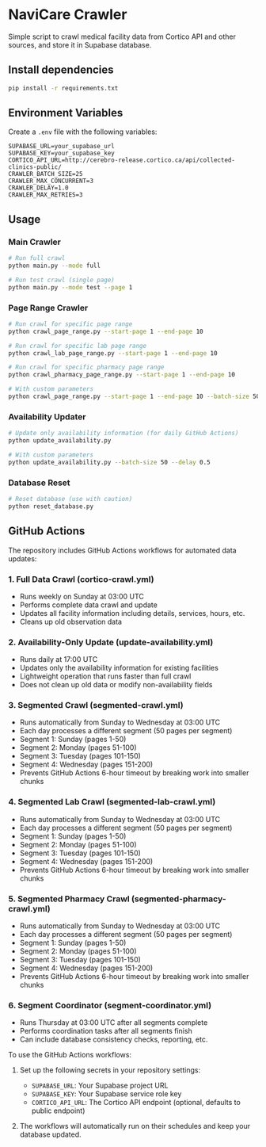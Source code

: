 # NaviCare Crawler

Simple script to crawl medical facility data from Cortico API and other sources, and store it in Supabase database.

## Install dependencies
```bash
pip install -r requirements.txt
```

## Environment Variables

Create a `.env` file with the following variables:
```env
SUPABASE_URL=your_supabase_url
SUPABASE_KEY=your_supabase_key
CORTICO_API_URL=http://cerebro-release.cortico.ca/api/collected-clinics-public/
CRAWLER_BATCH_SIZE=25
CRAWLER_MAX_CONCURRENT=3
CRAWLER_DELAY=1.0
CRAWLER_MAX_RETRIES=3
```

## Usage

### Main Crawler
```bash
# Run full crawl
python main.py --mode full

# Run test crawl (single page)
python main.py --mode test --page 1
```

### Page Range Crawler
```bash
# Run crawl for specific page range
python crawl_page_range.py --start-page 1 --end-page 10

# Run crawl for specific lab page range
python crawl_lab_page_range.py --start-page 1 --end-page 10

# Run crawl for specific pharmacy page range
python crawl_pharmacy_page_range.py --start-page 1 --end-page 10

# With custom parameters
python crawl_page_range.py --start-page 1 --end-page 10 --batch-size 50 --delay 0.5
```

### Availability Updater
```bash
# Update only availability information (for daily GitHub Actions)
python update_availability.py

# With custom parameters
python update_availability.py --batch-size 50 --delay 0.5
```

### Database Reset
```bash
# Reset database (use with caution)
python reset_database.py
```

## GitHub Actions

The repository includes GitHub Actions workflows for automated data updates:

### 1. Full Data Crawl (cortico-crawl.yml)
- Runs weekly on Sunday at 03:00 UTC
- Performs complete data crawl and update
- Updates all facility information including details, services, hours, etc.
- Cleans up old observation data

### 2. Availability-Only Update (update-availability.yml)
- Runs daily at 17:00 UTC
- Updates only the availability information for existing facilities
- Lightweight operation that runs faster than full crawl
- Does not clean up old data or modify non-availability fields

### 3. Segmented Crawl (segmented-crawl.yml)
- Runs automatically from Sunday to Wednesday at 03:00 UTC
- Each day processes a different segment (50 pages per segment)
- Segment 1: Sunday (pages 1-50)
- Segment 2: Monday (pages 51-100)
- Segment 3: Tuesday (pages 101-150)
- Segment 4: Wednesday (pages 151-200)
- Prevents GitHub Actions 6-hour timeout by breaking work into smaller chunks

### 4. Segmented Lab Crawl (segmented-lab-crawl.yml)
- Runs automatically from Sunday to Wednesday at 03:00 UTC
- Each day processes a different segment (50 pages per segment)
- Segment 1: Sunday (pages 1-50)
- Segment 2: Monday (pages 51-100)
- Segment 3: Tuesday (pages 101-150)
- Segment 4: Wednesday (pages 151-200)
- Prevents GitHub Actions 6-hour timeout by breaking work into smaller chunks

### 5. Segmented Pharmacy Crawl (segmented-pharmacy-crawl.yml)
- Runs automatically from Sunday to Wednesday at 03:00 UTC
- Each day processes a different segment (50 pages per segment)
- Segment 1: Sunday (pages 1-50)
- Segment 2: Monday (pages 51-100)
- Segment 3: Tuesday (pages 101-150)
- Segment 4: Wednesday (pages 151-200)
- Prevents GitHub Actions 6-hour timeout by breaking work into smaller chunks

### 6. Segment Coordinator (segment-coordinator.yml)
- Runs Thursday at 03:00 UTC after all segments complete
- Performs coordination tasks after all segments finish
- Can include database consistency checks, reporting, etc.

To use the GitHub Actions workflows:

1. Set up the following secrets in your repository settings:
   - `SUPABASE_URL`: Your Supabase project URL
   - `SUPABASE_KEY`: Your Supabase service role key
   - `CORTICO_API_URL`: The Cortico API endpoint (optional, defaults to public endpoint)

2. The workflows will automatically run on their schedules and keep your database updated.
